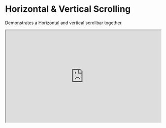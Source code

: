 # Horizontal & Vertical Scrolling
Demonstrates a Horizontal and vertical scrollbar together.

<iframe width="100%" height="300" src="https://embed.plnkr.co/EB0AghCtPX7Ctju1Gyj4?show=preview&autoCloseSidebar=true" />
